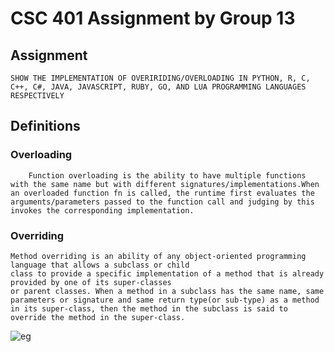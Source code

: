 # CSC 401 Assignment by Group 13 

## Assignment
    SHOW THE IMPLEMENTATION OF OVERIRIDING/OVERLOADING IN PYTHON, R, C, C++, C#, JAVA, JAVASCRIPT, RUBY, GO, AND LUA PROGRAMMING LANGUAGES RESPECTIVELY


## Definitions

### Overloading
```
    Function overloading is the ability to have multiple functions with the same name but with different signatures/implementations.When an overloaded function fn is called, the runtime first evaluates the arguments/parameters passed to the function call and judging by this invokes the corresponding implementation.
```

### Overriding
```
Method overriding is an ability of any object-oriented programming language that allows a subclass or child
class to provide a specific implementation of a method that is already provided by one of its super-classes
or parent classes. When a method in a subclass has the same name, same parameters or signature and same return type(or sub-type) as a method in its super-class, then the method in the subclass is said to 
override the method in the super-class.
```

![eg](https://media.geeksforgeeks.org/wp-content/uploads/20200114114917/overriding-in-python.png)
